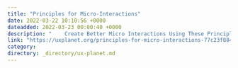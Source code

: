 ```yaml
---
title: "Principles for Micro-Interactions"
date: 2022-03-22 10:10:56 +0000
dateadded: 2022-03-23 00:00:40 +0000
description: "    Create Better Micro Interactions Using These Principles.  Continue reading on UX Planet »  "
link: "https://uxplanet.org/principles-for-micro-interactions-77c23f88413a?source=rss----819cc2aaeee0---4"
category:
directory: _directory/ux-planet.md
---
```

